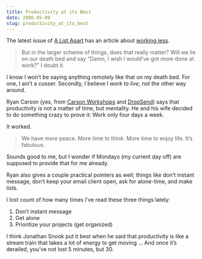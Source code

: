```yaml
---
title: Productivity at its Best
date: 2006-05-09
slug: productivity_at_its_best
---
```

<p>The latest issue of <a href="http://www.alistapart.com">A List Apart</a> has an article about <a href="http://www.alistapart.com/articles/fourdayweek">working less</a>.</p>

<blockquote><p>But in the larger scheme of things, does that really matter? Will we lie on our death bed and say &#8220;Damn, I wish I would&rsquo;ve got more done at work?&#8221; I doubt it.</p></blockquote>

<p>I know I won&#8217;t be saying anything remotely like that on my death bed. For one, I ain&#8217;t a cusser. Secondly, I believe I <em>work to live</em>, not the other way around.</p>

<p>Ryan Carson (yes, from <a href="http://www.carsonworkshops.com/">Carson Workshops</a> and <a href="http://www.dropsend.com/">DropSend</a>) says that productivity is not a matter of time, but mentality. He and his wife decided to do something crazy to prove it: Work only four days a week.</p>

<p>It worked.</p>

<blockquote><p>We have more peace. More time to think. More time to enjoy life. It&rsquo;s fabulous.</p></blockquote>

<p>Sounds good to me, but I wonder if Mondays (my current day off) are supposed to provide that for me already.</p>

<p>Ryan also gives a couple practical pointers as well; things like don&#8217;t instant message, don&#8217;t keep your email client open, ask for alone-time, and make lists.</p>

<p>I lost count of how many times I&#8217;ve read these three things lately:</p>

<ol>
<li>Don&#8217;t instant message</li>
<li>Get alone</li>
<li>Prioritize your projects (get organized)</li>
</ol>

<p>I think Jonathan Snook put it best when he said that productivity is like a stream train that takes a lot of energy to get moving &#8230; And once it&#8217;s derailed, you&#8217;ve not lost 5 minutes, but 30.</p>